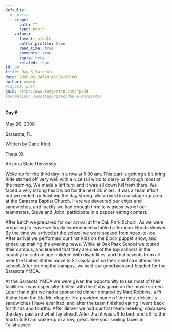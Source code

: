 ```yaml
---
defaults:
  # _posts
  - scope:
      path: ""
      type: posts
    values:
      layout: single
      author_profile: true
      read_time: true
      comments: true
      share: true
      related: true
id: 88
title: Day 6 Sarasota
date: 2008-05-24T20:46:39+00:00
author: admin
#layout: post
guid: http://www.tomgertin.com/?p=88
#permalink: /uncategorized/day-6-sarasota/
---
```

#### Day 6
  
May 20, 2008
  
Sarasota, FL
  
Written by Dane Klett
  
Theta Xi
  
Arizona State University

Woke up for the third day in a row at 5:30 am. This part is getting a bit tiring. Ride started off very well with a nice tail wind to carry us through most of the morning. We made a left turn and it was all down hill from there. We faced a very strong head wind for the next 30 miles. It was a team effort, but we ended up finishing the day strong. We arrived in our stage-up area at the Sarasota Baptist Church. Here we devoured our chips and sandwiches, and luckily we had enough time to witness two of our teammates, Steve and John, participate in a pepper eating contest.

After lunch we prepared for our arrival at the Oak Park School. As we were preparing to leave we finally experienced a fabled afternoon Florida shower. By the time we arrived at the school we were soaked from head-to-toe. After arrival we performed our first Kids on the Block puppet show, and ended up making the evening news. While at Oak Park School we toured their campus, and learned that they are one of the top schools in the country for school age children with disabilities, and that parents from all over the United States move to Sarasota just so their child can attend the school. After touring the campus, we said our goodbyes and headed for the Sarasota YMCA.

At the Sarasota YMCA we were given the opportunity to use most of their facilities. I was especially thrilled with the Cubs game on the movie screen. Later that night we had a sponsored dinner donated by Matt Robbins, a Pi Alpha from the Eta Mu chapter. He provided some of the most delicious sandwiches I have ever had, and after the team finished eating I went back for thirds and fourths. After dinner we had our first team meeting, discussed the days past and what lay ahead. After that it was off to bed, and off to the fourth 5:30 am wake-up in a row, great. See your smiling faces in Tallahassee.
